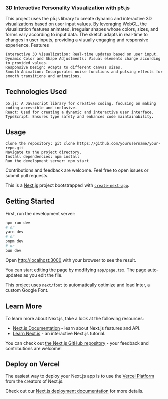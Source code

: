 ### 3D Interactive Personality Visualization with p5.js

This project uses the p5.js library to create dynamic and interactive 3D visualizations based on user input values. By leveraging WebGL, the visualization features animated, irregular shapes whose colors, sizes, and forms vary according to input data. The sketch adapts in real-time to changes in user inputs, providing a visually engaging and responsive experience.
Features

    Interactive 3D Visualization: Real-time updates based on user input.
    Dynamic Color and Shape Adjustments: Visual elements change according to provided values.
    Responsive Design: Adapts to different canvas sizes.
    Smooth Animation: Incorporates noise functions and pulsing effects for smooth transitions and animations.

## Technologies Used

    p5.js: A JavaScript library for creative coding, focusing on making coding accessible and inclusive.
    React: Used for creating a dynamic and interactive user interface.
    TypeScript: Ensures type safety and enhances code maintainability.

## Usage

    Clone the repository: git clone https://github.com/yourusername/your-repo.git
    Navigate to the project directory.
    Install dependencies: npm install
    Run the development server: npm start

Contributions and feedback are welcome. Feel free to open issues or submit pull requests.


This is a [Next.js](https://nextjs.org/) project bootstrapped with [`create-next-app`](https://github.com/vercel/next.js/tree/canary/packages/create-next-app).

## Getting Started

First, run the development server:

```bash
npm run dev
# or
yarn dev
# or
pnpm dev
# or
bun dev
```

Open [http://localhost:3000](http://localhost:3000) with your browser to see the result.

You can start editing the page by modifying `app/page.tsx`. The page auto-updates as you edit the file.

This project uses [`next/font`](https://nextjs.org/docs/basic-features/font-optimization) to automatically optimize and load Inter, a custom Google Font.

## Learn More

To learn more about Next.js, take a look at the following resources:

- [Next.js Documentation](https://nextjs.org/docs) - learn about Next.js features and API.
- [Learn Next.js](https://nextjs.org/learn) - an interactive Next.js tutorial.

You can check out [the Next.js GitHub repository](https://github.com/vercel/next.js/) - your feedback and contributions are welcome!

## Deploy on Vercel

The easiest way to deploy your Next.js app is to use the [Vercel Platform](https://vercel.com/new?utm_medium=default-template&filter=next.js&utm_source=create-next-app&utm_campaign=create-next-app-readme) from the creators of Next.js.

Check out our [Next.js deployment documentation](https://nextjs.org/docs/deployment) for more details.
